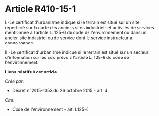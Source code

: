 # Article R410-15-1

I.-Le certificat d'urbanisme indique si le terrain est situé sur un site répertorié sur la carte des anciens sites
industriels et activités de services mentionnée à l'article L. 125-6 du code de l'environnement ou dans un ancien site
industriel ou de service dont le service instructeur a connaissance. 

II.-Le certificat d'urbanisme indique si le terrain est situé sur un secteur d'information sur les sols prévu à l'article L.
125-6 du code de l'environnement.

**Liens relatifs à cet article**

_Créé par_:

  - Décret n°2015-1353 du 26 octobre 2015 - art. 4

_Cite_:

  - Code de l'environnement - art. L125-6

